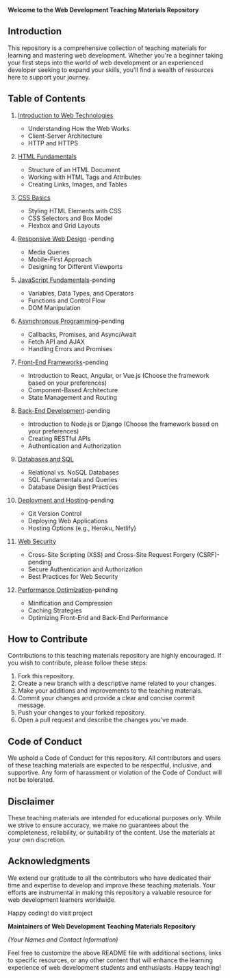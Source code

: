 **Welcome to the Web Development Teaching Materials Repository**

## Introduction

This repository is a comprehensive collection of teaching materials for learning and mastering web development. Whether you're a beginner taking your first steps into the world of web development or an experienced developer seeking to expand your skills, you'll find a wealth of resources here to support your journey.

## Table of Contents

1. [Introduction to Web Technologies](#introduction-to-web-technologies)
    - Understanding How the Web Works
    - Client-Server Architecture
    - HTTP and HTTPS

2. [HTML Fundamentals](#html-fundamentals)
    - Structure of an HTML Document
    - Working with HTML Tags and Attributes
    - Creating Links, Images, and Tables

3. [CSS Basics](#css-basics)
    - Styling HTML Elements with CSS
    - CSS Selectors and Box Model
    - Flexbox and Grid Layouts

4. [Responsive Web Design](#responsive-web-design) -pending
    - Media Queries
    - Mobile-First Approach
    - Designing for Different Viewports

5. [JavaScript Fundamentals](#javascript-fundamentals)-pending
    - Variables, Data Types, and Operators
    - Functions and Control Flow
    - DOM Manipulation

6. [Asynchronous Programming](#asynchronous-programming)-pending
    - Callbacks, Promises, and Async/Await
    - Fetch API and AJAX
    - Handling Errors and Promises

7. [Front-End Frameworks](#front-end-frameworks)-pending
    - Introduction to React, Angular, or Vue.js (Choose the framework based on your preferences)
    - Component-Based Architecture
    - State Management and Routing

8. [Back-End Development](#back-end-development)-pending
    - Introduction to Node.js or Django (Choose the framework based on your preferences)
    - Creating RESTful APIs
    - Authentication and Authorization

9. [Databases and SQL](#databases-and-sql)
    - Relational vs. NoSQL Databases
    - SQL Fundamentals and Queries
    - Database Design Best Practices

10. [Deployment and Hosting](#deployment-and-hosting)-pending
    - Git Version Control
    - Deploying Web Applications
    - Hosting Options (e.g., Heroku, Netlify)

11. [Web Security](#web-security)
    - Cross-Site Scripting (XSS) and Cross-Site Request Forgery (CSRF)-pending
    - Secure Authentication and Authorization
    - Best Practices for Web Security

12. [Performance Optimization](#performance-optimization)-pending
    - Minification and Compression
    - Caching Strategies
    - Optimizing Front-End and Back-End Performance

## How to Contribute

Contributions to this teaching materials repository are highly encouraged. If you wish to contribute, please follow these steps:

1. Fork this repository.
2. Create a new branch with a descriptive name related to your changes.
3. Make your additions and improvements to the teaching materials.
4. Commit your changes and provide a clear and concise commit message.
5. Push your changes to your forked repository.
6. Open a pull request and describe the changes you've made.

## Code of Conduct

We uphold a Code of Conduct for this repository. All contributors and users of these teaching materials are expected to be respectful, inclusive, and supportive. Any form of harassment or violation of the Code of Conduct will not be tolerated.

## Disclaimer

These teaching materials are intended for educational purposes only. While we strive to ensure accuracy, we make no guarantees about the completeness, reliability, or suitability of the content. Use the materials at your own discretion.

## Acknowledgments

We extend our gratitude to all the contributors who have dedicated their time and expertise to develop and improve these teaching materials. Your efforts are instrumental in making this repository a valuable resource for web development learners worldwide.

Happy coding!
do visit project

**Maintainers of Web Development Teaching Materials Repository**

*(Your Names and Contact Information)*

Feel free to customize the above README file with additional sections, links to specific resources, or any other content that will enhance the learning experience of web development students and enthusiasts. Happy teaching!
